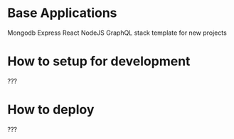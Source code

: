 # Base Applications
Mongodb Express React NodeJS GraphQL stack template for new projects

# How to setup for development
???
# How to deploy 
???
